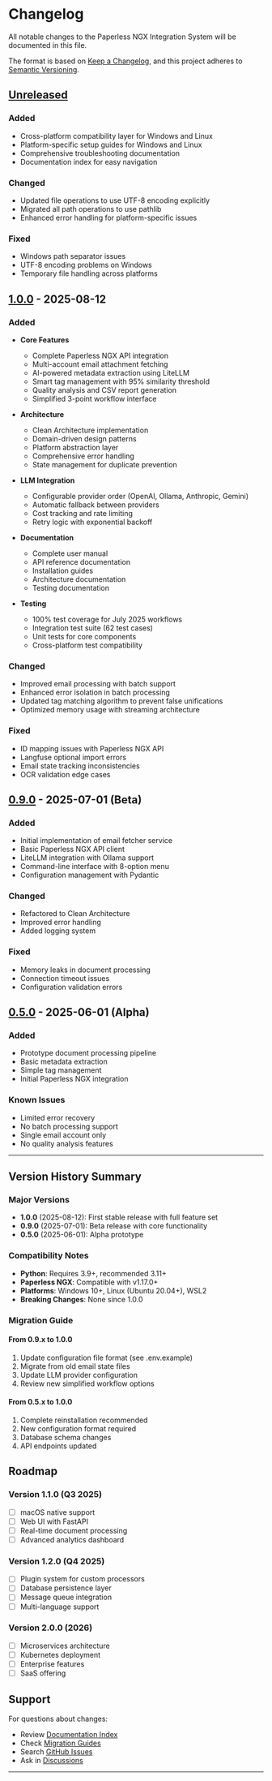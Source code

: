# Changelog

All notable changes to the Paperless NGX Integration System will be documented in this file.

The format is based on [Keep a Changelog](https://keepachangelog.com/en/1.0.0/),
and this project adheres to [Semantic Versioning](https://semver.org/spec/v2.0.0.html).

## [Unreleased]

### Added
- Cross-platform compatibility layer for Windows and Linux
- Platform-specific setup guides for Windows and Linux
- Comprehensive troubleshooting documentation
- Documentation index for easy navigation

### Changed
- Updated file operations to use UTF-8 encoding explicitly
- Migrated all path operations to use pathlib
- Enhanced error handling for platform-specific issues

### Fixed
- Windows path separator issues
- UTF-8 encoding problems on Windows
- Temporary file handling across platforms

## [1.0.0] - 2025-08-12

### Added
- **Core Features**
  - Complete Paperless NGX API integration
  - Multi-account email attachment fetching
  - AI-powered metadata extraction using LiteLLM
  - Smart tag management with 95% similarity threshold
  - Quality analysis and CSV report generation
  - Simplified 3-point workflow interface

- **Architecture**
  - Clean Architecture implementation
  - Domain-driven design patterns
  - Platform abstraction layer
  - Comprehensive error handling
  - State management for duplicate prevention

- **LLM Integration**
  - Configurable provider order (OpenAI, Ollama, Anthropic, Gemini)
  - Automatic fallback between providers
  - Cost tracking and rate limiting
  - Retry logic with exponential backoff

- **Documentation**
  - Complete user manual
  - API reference documentation
  - Installation guides
  - Architecture documentation
  - Testing documentation

- **Testing**
  - 100% test coverage for July 2025 workflows
  - Integration test suite (62 test cases)
  - Unit tests for core components
  - Cross-platform test compatibility

### Changed
- Improved email processing with batch support
- Enhanced error isolation in batch processing
- Updated tag matching algorithm to prevent false unifications
- Optimized memory usage with streaming architecture

### Fixed
- ID mapping issues with Paperless NGX API
- Langfuse optional import errors
- Email state tracking inconsistencies
- OCR validation edge cases

## [0.9.0] - 2025-07-01 (Beta)

### Added
- Initial implementation of email fetcher service
- Basic Paperless NGX API client
- LiteLLM integration with Ollama support
- Command-line interface with 8-option menu
- Configuration management with Pydantic

### Changed
- Refactored to Clean Architecture
- Improved error handling
- Added logging system

### Fixed
- Memory leaks in document processing
- Connection timeout issues
- Configuration validation errors

## [0.5.0] - 2025-06-01 (Alpha)

### Added
- Prototype document processing pipeline
- Basic metadata extraction
- Simple tag management
- Initial Paperless NGX integration

### Known Issues
- Limited error recovery
- No batch processing support
- Single email account only
- No quality analysis features

---

## Version History Summary

### Major Versions
- **1.0.0** (2025-08-12): First stable release with full feature set
- **0.9.0** (2025-07-01): Beta release with core functionality
- **0.5.0** (2025-06-01): Alpha prototype

### Compatibility Notes
- **Python**: Requires 3.9+, recommended 3.11+
- **Paperless NGX**: Compatible with v1.17.0+
- **Platforms**: Windows 10+, Linux (Ubuntu 20.04+), WSL2
- **Breaking Changes**: None since 1.0.0

### Migration Guide

#### From 0.9.x to 1.0.0
1. Update configuration file format (see .env.example)
2. Migrate from old email state files
3. Update LLM provider configuration
4. Review new simplified workflow options

#### From 0.5.x to 1.0.0
1. Complete reinstallation recommended
2. New configuration format required
3. Database schema changes
4. API endpoints updated

## Roadmap

### Version 1.1.0 (Q3 2025)
- [ ] macOS native support
- [ ] Web UI with FastAPI
- [ ] Real-time document processing
- [ ] Advanced analytics dashboard

### Version 1.2.0 (Q4 2025)
- [ ] Plugin system for custom processors
- [ ] Database persistence layer
- [ ] Message queue integration
- [ ] Multi-language support

### Version 2.0.0 (2026)
- [ ] Microservices architecture
- [ ] Kubernetes deployment
- [ ] Enterprise features
- [ ] SaaS offering

## Support

For questions about changes:
- Review [Documentation Index](docs/INDEX.md)
- Check [Migration Guides](#migration-guide)
- Search [GitHub Issues](https://github.com/yourusername/paperless-ngx-integration/issues)
- Ask in [Discussions](https://github.com/yourusername/paperless-ngx-integration/discussions)

---

[Unreleased]: https://github.com/yourusername/paperless-ngx-integration/compare/v1.0.0...HEAD
[1.0.0]: https://github.com/yourusername/paperless-ngx-integration/compare/v0.9.0...v1.0.0
[0.9.0]: https://github.com/yourusername/paperless-ngx-integration/compare/v0.5.0...v0.9.0
[0.5.0]: https://github.com/yourusername/paperless-ngx-integration/releases/tag/v0.5.0